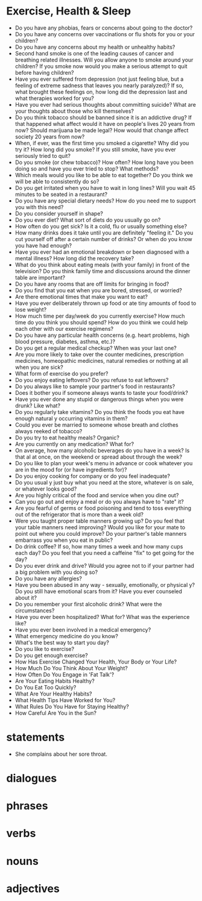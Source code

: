 # Exercise, Health & Sleep
- Do you have any phobias, fears or concerns about going to the doctor?
- Do you have any concerns over vaccinations or flu shots for you or your children?
- Do you have any concerns about my health or unhealthy habits?
- Second hand smoke is one of the leading causes of cancer and breathing related illnesses. Will you allow anyone to smoke around your children? If you smoke now would you make a serious attempt to quit before having children?
- Have you ever suffered from depression (not just feeling blue, but a feeling of extreme sadness that leaves you nearly paralyzed)? If so, what brought these feelings on, how long did the depression last and what therapies worked for you?
- Have you ever had serious thoughts about committing suicide? What are your thoughts about those who kill themselves?
- Do you think tobacco should be banned since it is an addictive drug? If that happened what affect would it have on people's lives 20 years from now? Should marijuana be made legal? How would that change affect society 20 years from now?
- When, if ever, was the first time you smoked a cigarette? Why did you try it? How long did you smoke? If you still smoke, have you ever seriously tried to quit?
- Do you smoke (or chew tobacco)? How often? How long have you been doing so and have you ever tried to stop? What methods?
- Which meals would you like to be able to eat together? Do you think we will be able to consistently do so?
- Do you get irritated when you have to wait in long lines? Will you wait 45 minutes to be seated in a restaurant?
- Do you have any special dietary needs? How do you need me to support you with this need?
- Do you consider yourself in shape?
- Do you ever diet? What sort of diets do you usually go on?
- How often do you get sick? Is it a cold, flu or usually something else?
- How many drinks does it take until you are definitely "feeling it." Do you cut yourself off after a certain number of drinks? Or when do you know you have had enough?
- Have you ever had an emotional breakdown or been diagnosed with a mental illness? How long did the recovery take?
- What do you think about eating meals (with your family) in front of the television? Do you think family time and discussions around the dinner table are important?
- Do you have any rooms that are off limits for bringing in food?
- Do you find that you eat when you are bored, stressed, or worried?
- Are there emotional times that make you want to eat?
- Have you ever deliberately thrown up food or ate tiny amounts of food to lose weight?
- How much time per day/week do you currently exercise? How much time do you think you should spend? How do you think we could help each other with our exercise regimens?
- Do you have any particular health concerns (e.g. heart problems, high blood pressure, diabetes, asthma, etc.)?
- Do you get a regular medical checkup? When was your last one?
- Are you more likely to take over the counter medicines, prescription medicines, homeopathic medicines, natural remedies or nothing at all when you are sick?
- What form of exercise do you prefer?
- Do you enjoy eating leftovers? Do you refuse to eat leftovers?
- Do you always like to sample your partner's food in restaurants?
- Does it bother you if someone always wants to taste your food/drink?
- Have you ever done any stupid or dangerous things when you were drunk? Like what?
- Do you regularly take vitamins? Do you think the foods you eat have enough natural y occurring vitamins in them?
- Could you ever be married to someone whose breath and clothes always reeked of tobacco?
- Do you try to eat healthy meals? Organic?
- Are you currently on any medication? What for?
- On average, how many alcoholic beverages do you have in a week? Is that al at once, on the weekend or spread about through the week?
- Do you like to plan your week's menu in advance or cook whatever you are in the mood for (or have ingredients for)?
- Do you enjoy cooking for company or do you feel inadequate?
- Do you usual y just buy what you need at the store, whatever is on sale, or whatever looks good?
- Are you highly critical of the food and service when you dine out?
- Can you go out and enjoy a meal or do you always have to "rate" it?
- Are you fearful of germs or food poisoning and tend to toss everything out of the refrigerator that is more than a week old?
- Were you taught proper table manners growing up? Do you feel that your table manners need improving? Would you like for your mate to point out where you could improve? Do your partner's table manners embarrass you when you eat in public?
- Do drink coffee? If so, how many times a week and how many cups each day? Do you feel that you need a caffeine "fix" to get going for the day?
- Do you ever drink and drive? Would you agree not to if your partner had a big problem with you doing so?
- Do you have any allergies?
- Have you been abused in any way - sexually, emotionally, or physical y? Do you still have emotional scars from it? Have you ever counseled about it?
- Do you remember your first alcoholic drink? What were the circumstances?
- Have you ever been hospitalized? What for? What was the experience like?
- Have you ever been involved in a medical emergency?
- What emergency medicine do you know?
- What's the best way to start you day?
- Do you like to exercise?
- Do you get enough exercise?
- How Has Exercise Changed Your Health, Your Body or Your Life?
- How Much Do You Think About Your Weight?
- How Often Do You Engage in 'Fat Talk'?
- Are Your Eating Habits Healthy?
- Do You Eat Too Quickly?
- What Are Your Healthy Habits?
- What Health Tips Have Worked for You?
- What Rules Do You Have for Staying Healthy?
- How Careful Are You in the Sun?



# statements
- She complains about her sore throat.
# dialogues

# phrases

# verbs

# nouns

# adjectives